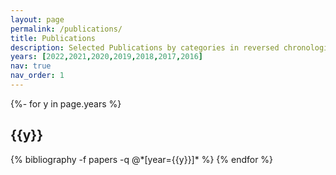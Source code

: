 ```yaml
---
layout: page
permalink: /publications/
title: Publications
description: Selected Publications by categories in reversed chronological order. Please refer to my <a href="https://scholar.google.com/citations?hl=zh-CN&user=k4SdlbcAAAAJ">[Google Scholar]</a> for the full list.
years: [2022,2021,2020,2019,2018,2017,2016]
nav: true
nav_order: 1
---
```

<!-- _pages/publications.md -->
<div class="publications">

{%- for y in page.years %}
  <h2 class="year">{{y}}</h2>
  {% bibliography -f papers -q @*[year={{y}}]* %}
{% endfor %}

</div>
